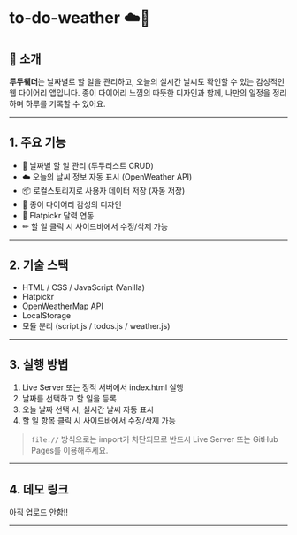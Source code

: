 # to-do-weather ☁️📝

## 📘 소개

**투두웨더**는 날짜별로 할 일을 관리하고, 오늘의 실시간 날씨도 확인할 수 있는 감성적인 웹 다이어리 앱입니다. 종이 다이어리 느낌의 따뜻한 디자인과 함께, 나만의 일정을 정리하며 하루를 기록할 수 있어요.

---

## 1. 주요 기능

* 📅 날짜별 할 일 관리 (투두리스트 CRUD)
* ☁️ 오늘의 날씨 정보 자동 표시 (OpenWeather API)
* 📦 로컬스토리지로 사용자 데이터 저장 (자동 저장)
* 🎨 종이 다이어리 감성의 디자인
* 📆 Flatpickr 달력 연동
* ✏ 할 일 클릭 시 사이드바에서 수정/삭제 가능

---

## 2. 기술 스택

* HTML / CSS / JavaScript (Vanilla)
* Flatpickr
* OpenWeatherMap API
* LocalStorage
* 모듈 분리 (script.js / todos.js / weather.js)

---

## 3. 실행 방법

1. Live Server 또는 정적 서버에서 index.html 실행
2. 날짜를 선택하고 할 일을 등록
3. 오늘 날짜 선택 시, 실시간 날씨 자동 표시
4. 할 일 항목 클릭 시 사이드바에서 수정/삭제 가능

> `file://` 방식으로는 import가 차단되므로 반드시 Live Server 또는 GitHub Pages를 이용해주세요.

---

## 4. 데모 링크

아직 업로드 안함!!

---


